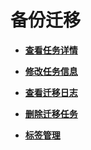 # 备份迁移<a name="drs_04_0001"></a>

-   **[查看任务详情](查看任务详情（备份迁移）.md)**  

-   **[修改任务信息](修改任务信息（备份迁移）.md)**  

-   **[查看迁移日志](查看迁移日志.md)**  

-   **[删除迁移任务](删除迁移任务（备份迁移）.md)**  

-   **[标签管理](标签管理（备份迁移）.md)**  



